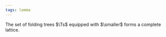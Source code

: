 ```yaml
---
tags: lemma
---
```


The set of folding trees $\Ts$ equipped with $\smaller$ forms a complete lattice.
